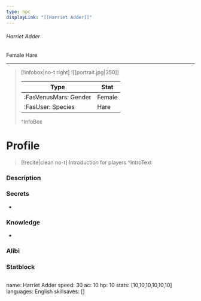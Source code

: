 ```yaml
---
type: npc
displayLink: "[[Harriet Adder]]"
---
```


###### Harriet Adder
<span class="sub2">Female Hare </span>
___

> [!infobox|no-t right]
> ![[portrait.jpg|350]]
>
> | Type | Stat |
> | ---- | ---- |
> | :FasVenusMars: Gender | Female |
> | :FasUser: Species | Hare |
>^InfoBox

# Profile

> [!recite|clean no-t]
>	Introduction for players
>^IntroText

### Description


### Secrets
- 

### Knowledge
- 

### Alibi 


### Statblock
>```statblock
name: Harriet Adder
speed: 30
ac: 10
hp: 10
stats: [10,10,10,10,10,10]
languages: English
skillsaves: []